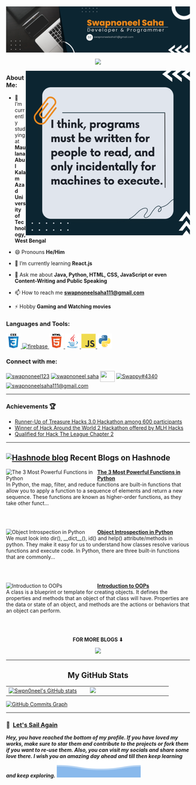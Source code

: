 [![MasterHead](https://github.com/Swpn0neel/Swpn0neel/blob/main/headBanner.png)](https://github.com/Swpn0neel)


<!-- <h2 align="center">Hi 👋, I'm Swapnoneel Saha</h2>
<h4 align="center">A passionate Front-End Developer and Open-Source Enthusiast</h4> -->
<p align="center"><img src="https://readme-typing-svg.herokuapp.com/?font=Mitr&color=E88335&size=20&center=true&vCenter=true&lines=Welcome+to+my+Profile+!!;I+am+open-minded+and+eager+to+learn;Interested+in+anything+Tech...;Check+Out+my+Blogs+on+Hashnode!!;Have+a+nice+day+ahead+!!"></p>

<!-- <br> -->

<img align="right" alt="Coding" width="450" src="https://github.com/Swpn0neel/Swpn0neel/blob/main/imageside.png"></img>


<h3 align="left">About Me:</h3>

- 🔭 I’m currently studying at **Maulana Abul Kalam Azad University of Technology, West Bengal**

- 😄 Pronouns **He/Him**

- 🌱 I’m currently learning **React.js**

- 💬 Ask me about **Java, Python, HTML, CSS, JavaScript or even Content-Writing and Public Speaking**

- 📫 How to reach me **swapnoneelsaha111@gmail.com**

- ⚡ Hobby **Gaming and Watching movies**


<h3 align="left">Languages and Tools:</h3>
<p align="left"> <a href="https://www.w3schools.com/css/" target="_blank" rel="noreferrer"> <img src="https://raw.githubusercontent.com/devicons/devicon/master/icons/css3/css3-original-wordmark.svg" alt="css3" width="40" height="40"/> </a> <a href="https://firebase.google.com/" target="_blank" rel="noreferrer"> <img src="https://www.vectorlogo.zone/logos/firebase/firebase-icon.svg" alt="firebase" width="40" height="40"/> </a> <a href="https://www.w3.org/html/" target="_blank" rel="noreferrer"> <img src="https://raw.githubusercontent.com/devicons/devicon/master/icons/html5/html5-original-wordmark.svg" alt="html5" width="40" height="40"/> </a> <a href="https://www.java.com" target="_blank" rel="noreferrer"> <img src="https://raw.githubusercontent.com/devicons/devicon/master/icons/java/java-original.svg" alt="java" width="40" height="40"/> </a> <a href="https://developer.mozilla.org/en-US/docs/Web/JavaScript" target="_blank" rel="noreferrer"> <img src="https://raw.githubusercontent.com/devicons/devicon/master/icons/javascript/javascript-original.svg" alt="javascript" width="40" height="40"/> </a> <a href="https://www.python.org" target="_blank" rel="noreferrer"> <img src="https://raw.githubusercontent.com/devicons/devicon/master/icons/python/python-original.svg" alt="python" width="40" height="40"/> </a> </p>


<h3 align="left">Connect with me:</h3>
<p align="left">
  <a href="https://twitter.com/swapnoneel123" target="blank"><img align="center" src="https://raw.githubusercontent.com/rahuldkjain/github-profile-readme-generator/master/src/images/icons/Social/twitter.svg" alt="swapnoneel123" height="30" width="40" /></a>
  <a href="https://www.linkedin.com/in/swapnoneel-saha-14a3161b6" target="blank"><img align="center" src="https://raw.githubusercontent.com/rahuldkjain/github-profile-readme-generator/master/src/images/icons/Social/linked-in-alt.svg" alt="swapnoneel saha" height="30" width="40" /></a>
  <a href="https://swapnoneel.hashnode.dev" target="blank"><img align="center" src="https://github.com/Swpn0neel/Swpn0neel/blob/main/hashnode.svg" height="30" width="40" /></a>
  <a href="https://discord.gg/Swappy#4340" target="blank"><img align="center" src="https://raw.githubusercontent.com/rahuldkjain/github-profile-readme-generator/master/src/images/icons/Social/discord.svg" alt="Swappy#4340" height="30" width="40" /></a>
  <a href="mailto:swapnoneelsaha111@gmail.com" target="blank"><img align="center" src="https://img.icons8.com/color/48/null/gmail--v1.png" alt="swapnoneelsaha111@gmail.com" height="35" width"35" /></a>
</p>
<hr>


<h3 align="left">Achievements 🏆</h3> 

- <a href="https://certificate.givemycertificate.com/c/95ff1f21-b87c-4fb0-b911-6ef59dbad9a6" /> Runner-Up of Treasure Hacks 3.0 Hackathon among 600 participants</a>
- <a href="https://devpost.com/software/the-magnificent-seven" /> Winner of Hack Around the World 2 Hackathon offered by MLH Hacks</a> 
- <a href="https://hack-the-league-chapter-2.devpost.com/?ref_feature=challenge&ref_medium=your-open-hackathons&ref_content=Recently+ended" /> Qualified for Hack The League Chapter 2


<hr>
<h2> <a href="https://swapnoneel.hashnode.dev/"><img src="https://github.com/Swpn0neel/Swpn0neel/blob/main/hashnodelogo.png" title="Hashnode" alt="Hashnode blog" width="18.2"/></a> Recent Blogs on Hashnode </h2>
  
<!-- HASHNODE_BLOG:START -->

<p align="left">
<a href="https://swapnoneel.hashnode.dev//the-3-most-powerful-functions-in-python" title="The 3 Most Powerful Functions in Python"><img src="https://cdn.hashnode.com/res/hashnode/image/upload/v1676032953930/423c6240-8afe-44b2-a808-039046b21e75.png" alt="The 3 Most Powerful Functions in Python" width="250px" align="left" /></a>
<a href="https://swapnoneel.hashnode.dev//the-3-most-powerful-functions-in-python" title="The 3 Most Powerful Functions in Python"><strong>The 3 Most Powerful Functions in Python</strong></a>
<br/>In Python, the map, filter, and reduce functions are built-in functions that allow you to apply a function to a sequence of elements and return a new sequence. These functions are known as higher-order functions, as they take other funct... </p> <br> <br>


<p align="left">
<a href="https://swapnoneel.hashnode.dev//object-introspection-in-python" title="Object Introspection in Python"><img src="https://cdn.hashnode.com/res/hashnode/image/upload/v1675784694325/30be1438-56a0-4092-838e-c39c05fa9821.png" alt="Object Introspection in Python" width="250px" align="left" /></a>
<a href="https://swapnoneel.hashnode.dev//object-introspection-in-python" title="Object Introspection in Python"><strong>Object Introspection in Python</strong></a>
<br/> We must look into dir(), __dict__(), id() and help() attribute/methods in python. They make it easy for us to understand how classes resolve various functions and execute code. In Python, there are three built-in functions that are commonly... </p> <br/> <br/>


<p align="left">
<a href="https://swapnoneel.hashnode.dev/introduction-to-oops" title="Introduction to OOPs"><img src="https://cdn.hashnode.com/res/hashnode/image/upload/v1676570246544/5f991799-f333-45f2-8e48-2a229c94179a.png?w=1600&h=840&fit=crop&crop=entropy&auto=compress,format&format=webp" alt="Introduction to OOPs" width="250px" align="left" /></a>
<a href="https://swapnoneel.hashnode.dev/introduction-to-oops" title="Enumerate Function in Python"><strong>Introduction to OOPs</strong></a>
<br/>A class is a blueprint or template for creating objects. It defines the properties and methods that an object of that class will have. Properties are the data or state of an object, and methods are the actions or behaviors that an object can perform.</p> <br> <br>


<!-- <p align="left">
<a href="https://swapnoneel.hashnode.dev//exception-and-custom-errors" title="Exception Handling & Custom Errors"><img src="https://cdn.hashnode.com/res/hashnode/image/upload/v1675171166172/98524b43-25c2-4e75-b0cd-60ddd244fc78.png" alt="Exception Handling & Custom Errors" width="250px" align="left" /></a>
<a href="https://swapnoneel.hashnode.dev//exception-and-custom-errors" title="Exception Handling & Custom Errors"><strong>Exception Handling & Custom Errors</strong></a>
<br/>Exceptions and custom errors are used in programming to handle and report errors or unexpected events in a program. The purpose of raising exceptions is to signal that a problem has occurred and to transfer control to the appropriate err... </p> <br> <br>
 -->
<!-- HASHNODE_BLOG:END -->


<div align="center">
<p align="center"><b>FOR MORE BLOGS ⬇</b></p>
<p><a href="https://swapnoneel.hashnode.dev/"><img src="https://img.shields.io/badge/Hashnode-2962FF?style=for-the-badge&logo=hashnode&logoColor=white"></a></p>
</div>
 
 <hr>
 

<h2 align="center">My GitHub Stats</h2>
  </div>
  <div align="center">
    <table>
      <tr>
        <td width="45%">
          <a href="http://www.github.com/Swpn0neel"><img src="https://github-readme-stats.vercel.app/api?username=Swpn0neel&show_icons=true&hide=&count_private=true&title_color=0891b2&text_color=ffffff&icon_color=0891b2&bg_color=1c1917&hide_border=true&show_icons=true" alt="Swpn0neel's GitHub stats" /></a> 
        </td>
        <td width="45%">
          <a href="http://www.github.com/Swpn0neel"><img src="https://github-readme-streak-stats.herokuapp.com/?user=Swpn0neel&stroke=ffffff&background=1c1917&ring=0891b2&fire=0891b2&currStreakNum=ffffff&currStreakLabel=0891b2&sideNums=ffffff&sideLabels=ffffff&dates=ffffff&hide_border=true" /></a>
    </table>
      </div>
      <a href="http://www.github.com/Swapn0neel"><img src="https://github-readme-activity-graph.cyclic.app/graph?username=Swpn0neel&theme=merko&bg_color=1c1917&color=ffffff&line=0891b2&point=ffffff&area_color=1c1917&area=true&hide_border=true&custom_title=GitHub%20Commits%20Graph" alt="GitHub Commits Graph" /></a>
    </td>
  </tr>

<hr>

### 🚢 &nbsp;<a href="#" class="scrollUpButton">Let's Sail Again</a>
<b> <i align="left">Hey, you have reached the bottom of my profile. If you have loved my works, make sure to star them and contribute to the projects or fork them if you want to re-use them. Also, you can visit my socials and share some love there. I wish you an amazing day ahead and till then keep learning and keep exploring.</i> </b>
<img src ="https://github.com/Swpn0neel/Swpn0neel/blob/main/assests/bottom.svg">
